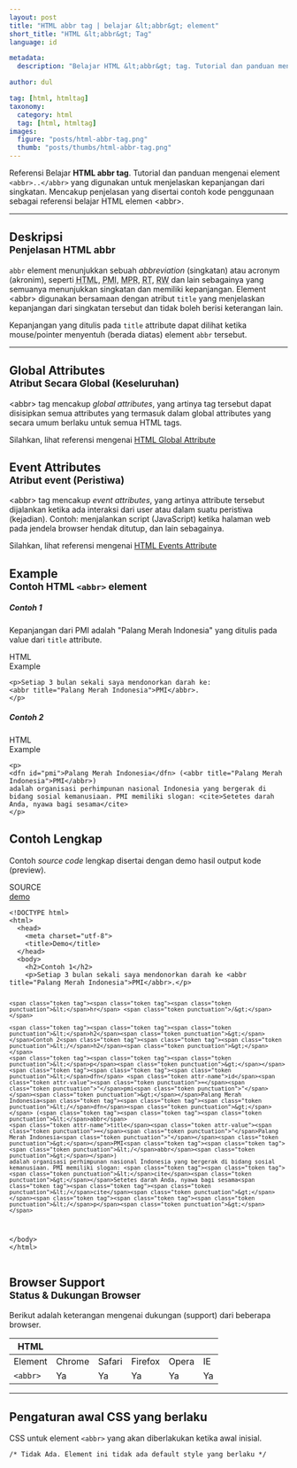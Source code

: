 ```yaml
---
layout: post
title: "HTML abbr tag | belajar &lt;abbr&gt; element"
short_title: "HTML &lt;abbr&gt; Tag"
language: id

metadata:
  description: "Belajar HTML &lt;abbr&gt; tag. Tutorial dan panduan mengenai element &lt;abbr&gt;..&lt;/abbr&gt;, penjelasan dengan contoh kode penggunaan sebagai referensi belajar HTML tag &lt;abbr&gt;"

author: dul

tag: [html, htmltag]
taxonomy:
  category: html
  tag: [html, htmltag]
images:
  figure: "posts/html-abbr-tag.png"
  thumb: "posts/thumbs/html-abbr-tag.png"
---
```

<p class="text-muted">
Referensi Belajar <strong>HTML abbr tag</strong>. Tutorial dan panduan mengenai element <code>&lt;abbr&gt;..&lt;/abbr&gt;</code> yang digunakan untuk menjelaskan kepanjangan dari singkatan. Mencakup penjelasan yang disertai contoh kode penggunaan sebagai referensi belajar HTML <span lang="id">elemen</span> &lt;abbr&gt;.
</p>
<hr class="uk-article-divider">

<h2 class="title-sub bd-danger bd-left bd-left-only">Deskripsi <br>
<small>Penjelasan HTML <span class="highlight">abbr</span></small>
</h2>
<p>
<code>abbr</code> element menunjukkan sebuah <em>abbreviation</em> (singkatan) atau acronym (akronim), seperti <abbr title="HyperText Markup Language">HTML</abbr>, <abbr title="Palang Merah Indonesia">PMI</abbr>, <abbr title="Majelis Permusyawaratan Rakyat">MPR</abbr>, <abbr title="Rukun Tetangga">RT</abbr>, <abbr title="Rukun Warga">RW</abbr> dan lain sebagainya yang semuanya menunjukkan singkatan dan memiliki kepanjangan. Element &lt;abbr&gt; digunakan bersamaan dengan atribut <code>title</code> yang menjelaskan kepanjangan dari singkatan tersebut dan tidak boleh berisi keterangan lain.</p>
<p>Kepanjangan yang ditulis pada <code>title</code> attribute dapat dilihat ketika mouse/pointer menyentuh (berada diatas) element <code>abbr</code> tersebut.</p>

<hr class="uk-article-divider">

<!-- Global Attributes -->
<section id="global-attribute">
<h2 class="title-sub bd-danger bd-left bd-left-only">Global Attributes <br>
<small>Atribut Secara Global (Keseluruhan)</small>
</h2>
<div class="">
<p>&lt;abbr&gt; tag mencakup <em>global attributes</em>, yang artinya tag tersebut dapat disisipkan semua attributes yang termasuk dalam global attributes yang secara umum berlaku untuk semua HTML tags.</p>
<div class="footer-callout info">
<p>Silahkan, lihat referensi mengenai <a href="http://www.apacara.com/blog/html-global-attribute.html">HTML Global Attribute</a></p>
</div>
</div>
</section>

<!-- Event Attributes -->
<section>
<h2 class="title-sub bd-danger bd-left bd-left-only">Event Attributes <br>
<small>Atribut event  (Peristiwa)</small>
</h2>
<div class="dul-callout dul-callout-warning">
<p>&lt;abbr&gt; tag mencakup <em>event attributes</em>, yang artinya attribute tersebut dijalankan ketika ada interaksi dari user atau dalam suatu peristiwa (kejadian). Contoh: menjalankan script (JavaScript) ketika halaman web pada jendela browser hendak ditutup, dan lain sebagainya.</p>
<div class="footer-callout warning">
<p>Silahkan, lihat referensi mengenai <a href="http://www.apacara.com/blog/html-event-attribute.html">HTML Events Attribute</a></p>
</div>
</div>
</section>

<section id="example">
<h2 class="title-sub bd-danger bd-left bd-left-only">Example<br>
<small>Contoh HTML <code>&lt;abbr&gt;</code> element</small>
</h2>
<div class="dul-block">
<h5>Contoh 1
</h5>
<p>Kepanjangan dari PMI adalah "Palang Merah Indonesia" yang ditulis pada value dari <code>title</code> attribute.</p>
<!-- example HTML code -->
<div class="icard">
<div class="icard-heading clearfix co-wh bg-pi2">
<div class="icard-bar">
<div class="icard-bar-left pull-left">
<i class="fa fa-html5" aria-hidden="true"></i>
<span>HTML</span>
</div>
<div class="icard-bar-right pull-right">
<span>Example</span>
</div>
</div>
</div>
<div class="icard-body icode itheme">
<pre class="prettyprint linenums line-numbers highlight language-markup" data-line="2"><code data-language="html" class="html  language-markup"><span class="token tag"><span class="token tag"><span class="token punctuation">&lt;</span>p</span><span class="token punctuation">&gt;</span></span>Setiap 3 bulan sekali saya mendonorkan darah ke:
<span class="token tag"><span class="token tag"><span class="token punctuation">&lt;</span>abbr</span> <span class="token attr-name">title</span><span class="token attr-value"><span class="token punctuation">=</span><span class="token punctuation">"</span>Palang Merah Indonesia<span class="token punctuation">"</span></span><span class="token punctuation">&gt;</span></span>PMI<span class="token tag"><span class="token tag"><span class="token punctuation">&lt;/</span>abbr</span><span class="token punctuation">&gt;</span></span>.
<span class="token tag"><span class="token tag"><span class="token punctuation">&lt;/</span>p</span><span class="token punctuation">&gt;</span></span><span aria-hidden="true" class="line-numbers-rows"><span></span><span></span><span></span></span></code>
</pre>
</div>
</div>
<h5>Contoh 2
</h5>
<!-- example HTML code -->
<div class="icard">
<div class="icard-heading clearfix co-wh bg-pi2">
<div class="icard-bar">
<div class="icard-bar-left pull-left">
<i class="fa fa-html5" aria-hidden="true"></i>
<span>HTML</span>
</div>
<div class="icard-bar-right pull-right">
<span>Example</span>
</div>
</div>
</div>
<div class="icard-body icode itheme">
<pre class="prettyprint linenums line-numbers highlight language-markup"><code data-language="html" class="html  language-markup"><span class="token tag"><span class="token tag"><span class="token punctuation">&lt;</span>p</span><span class="token punctuation">&gt;</span></span>
<span class="token tag"><span class="token tag"><span class="token punctuation">&lt;</span>dfn</span> <span class="token attr-name">id</span><span class="token attr-value"><span class="token punctuation">=</span><span class="token punctuation">"</span>pmi<span class="token punctuation">"</span></span><span class="token punctuation">&gt;</span></span>Palang Merah Indonesia<span class="token tag"><span class="token tag"><span class="token punctuation">&lt;/</span>dfn</span><span class="token punctuation">&gt;</span></span> (<span class="token tag"><span class="token tag"><span class="token punctuation">&lt;</span>abbr</span> <span class="token attr-name">title</span><span class="token attr-value"><span class="token punctuation">=</span><span class="token punctuation">"</span>Palang Merah Indonesia<span class="token punctuation">"</span></span><span class="token punctuation">&gt;</span></span>PMI<span class="token tag"><span class="token tag"><span class="token punctuation">&lt;/</span>abbr</span><span class="token punctuation">&gt;</span></span>)
adalah organisasi perhimpunan nasional Indonesia yang bergerak di bidang sosial kemanusiaan. PMI memiliki slogan: <span class="token tag"><span class="token tag"><span class="token punctuation">&lt;</span>cite</span><span class="token punctuation">&gt;</span></span>Setetes darah Anda, nyawa bagi sesama<span class="token tag"><span class="token tag"><span class="token punctuation">&lt;/</span>cite</span><span class="token punctuation">&gt;</span></span>
<span class="token tag"><span class="token tag"><span class="token punctuation">&lt;/</span>p</span><span class="token punctuation">&gt;</span></span><span aria-hidden="true" class="line-numbers-rows"><span></span><span></span><span></span><span></span></span></code>
</pre>
</div>
</div>
</div>
</section>

<h2 class="title-sub bd-danger bd-left bd-left-only">Contoh Lengkap
</h2>
<p>Contoh <em>source code</em> lengkap disertai dengan demo hasil output kode (preview).</p>
<div class="icard">
<div class="icard-heading clearfix co-wh bg-pi2">
<div class="icard-bar">
<div class="icard-bar-left pull-left">
<i class="fa fa-html5" aria-hidden="true"></i>
<span>SOURCE</span>
</div>
<div class="icard-bar-right pull-right">
<a href="http://www.apacara.com/example/html/tag/abbr.html" target="_blank" rel="nofollow"><span>demo</span><i class="fa fa-external-link" role="button"></i></a>
</div>
</div>
</div>
<div class="icard-body icode itheme bg-gr3">
<pre class="prettyprint highlight  language-markup"><code data-language="html" class="inline  language-markup"><span class="token doctype">&lt;!DOCTYPE html&gt;</span>
<span class="token tag"><span class="token tag"><span class="token punctuation">&lt;</span>html</span><span class="token punctuation">&gt;</span></span>
  <span class="token tag"><span class="token tag"><span class="token punctuation">&lt;</span>head</span><span class="token punctuation">&gt;</span></span>
    <span class="token tag"><span class="token tag"><span class="token punctuation">&lt;</span>meta</span> <span class="token attr-name">charset</span><span class="token attr-value"><span class="token punctuation">=</span><span class="token punctuation">"</span>utf-8<span class="token punctuation">"</span></span><span class="token punctuation">&gt;</span></span>
    <span class="token tag"><span class="token tag"><span class="token punctuation">&lt;</span>title</span><span class="token punctuation">&gt;</span></span>Demo<span class="token tag"><span class="token tag"><span class="token punctuation">&lt;/</span>title</span><span class="token punctuation">&gt;</span></span>
  <span class="token tag"><span class="token tag"><span class="token punctuation">&lt;/</span>head</span><span class="token punctuation">&gt;</span></span>
  <span class="token tag"><span class="token tag"><span class="token punctuation">&lt;</span>body</span><span class="token punctuation">&gt;</span></span>
    <span class="token tag"><span class="token tag"><span class="token punctuation">&lt;</span>h2</span><span class="token punctuation">&gt;</span></span>Contoh 1<span class="token tag"><span class="token tag"><span class="token punctuation">&lt;/</span>h2</span><span class="token punctuation">&gt;</span></span>
    <span class="token tag"><span class="token tag"><span class="token punctuation">&lt;</span>p</span><span class="token punctuation">&gt;</span></span>Setiap 3 bulan sekali saya mendonorkan darah ke <span class="token tag"><span class="token tag"><span class="token punctuation">&lt;</span>abbr</span> <span class="token attr-name">title</span><span class="token attr-value"><span class="token punctuation">=</span><span class="token punctuation">"</span>Palang Merah Indonesia<span class="token punctuation">"</span></span><span class="token punctuation">&gt;</span></span>PMI<span class="token tag"><span class="token tag"><span class="token punctuation">&lt;/</span>abbr</span><span class="token punctuation">&gt;</span></span>.<span class="token tag"><span class="token tag"><span class="token punctuation">&lt;/</span>p</span><span class="token punctuation">&gt;</span></span>

    <span class="token tag"><span class="token tag"><span class="token punctuation">&lt;</span>hr</span> <span class="token punctuation">/&gt;</span></span>

    <span class="token tag"><span class="token tag"><span class="token punctuation">&lt;</span>h2</span><span class="token punctuation">&gt;</span></span>Contoh 2<span class="token tag"><span class="token tag"><span class="token punctuation">&lt;/</span>h2</span><span class="token punctuation">&gt;</span></span>
    <span class="token tag"><span class="token tag"><span class="token punctuation">&lt;</span>p</span><span class="token punctuation">&gt;</span></span><span class="token tag"><span class="token tag"><span class="token punctuation">&lt;</span>dfn</span> <span class="token attr-name">id</span><span class="token attr-value"><span class="token punctuation">=</span><span class="token punctuation">"</span>pmi<span class="token punctuation">"</span></span><span class="token punctuation">&gt;</span></span>Palang Merah Indonesia<span class="token tag"><span class="token tag"><span class="token punctuation">&lt;/</span>dfn</span><span class="token punctuation">&gt;</span></span> (<span class="token tag"><span class="token tag"><span class="token punctuation">&lt;</span>abbr</span>
    <span class="token attr-name">title</span><span class="token attr-value"><span class="token punctuation">=</span><span class="token punctuation">"</span>Palang Merah Indonesia<span class="token punctuation">"</span></span><span class="token punctuation">&gt;</span></span>PMI<span class="token tag"><span class="token tag"><span class="token punctuation">&lt;/</span>abbr</span><span class="token punctuation">&gt;</span></span>)
    adalah organisasi perhimpunan nasional Indonesia yang bergerak di bidang sosial kemanusiaan. PMI memiliki slogan: <span class="token tag"><span class="token tag"><span class="token punctuation">&lt;</span>cite</span><span class="token punctuation">&gt;</span></span>Setetes darah Anda, nyawa bagi sesama<span class="token tag"><span class="token tag"><span class="token punctuation">&lt;/</span>cite</span><span class="token punctuation">&gt;</span></span><span class="token tag"><span class="token tag"><span class="token punctuation">&lt;/</span>p</span><span class="token punctuation">&gt;</span></span>
  <span class="token tag"><span class="token tag"><span class="token punctuation">&lt;/</span>body</span><span class="token punctuation">&gt;</span></span>
<span class="token tag"><span class="token tag"><span class="token punctuation">&lt;/</span>html</span><span class="token punctuation">&gt;</span></span></code>
</pre>
</div>
</div>
<!-- Browser Support -->
<aside id="browser">
<h2 class="title-sub bd-danger bd-left bd-left-only">Browser Support <br>
<small>Status &amp; Dukungan Browser </small>
</h2>
<p>Berikut adalah keterangan mengenai dukungan (support) dari beberapa browser.</p>
<div class="table-responsive uk-overflow-container">
<table class="table uk-table uk-text-nowrap full-width">
<thead>
<tr>
<th>HTML</th>
<th title="Chrome"><i class="fa fa-chrome fa fa-lg"></i></th>
<th title="Safari"><i class="fa fa-safari fa fa-lg"></i></th>
<th title="Firefox"><i class="fa fa-firefox fa fa-lg"></i></th>
<th title="Opera"><i class="fa fa-opera fa fa-lg"></i></th>
<th title="Internet Explorer"><i class="fa fa-internet-explorer fa fa-lg"></i></th>
</tr>
</thead>
<tbody>
<tr>
<td>Element</td>
<td>Chrome</td>
<td>Safari</td>
<td>Firefox</td>
<td>Opera</td>
<td>IE</td>
</tr>
<tr>
<td><code>&lt;abbr&gt;</code></td>
<td class="success">Ya</td>
<td class="success">Ya</td>
<td class="success">Ya</td>
<td class="success">Ya</td>
<td class="success">Ya</td>
</tr>
</tbody>
</table>
</div>

<hr class="uk-article-divider">
<!-- Default CSS -->
<div class="dul-block">
<h2 class="title-sub bd-danger bd-left bd-left-only">Pengaturan awal CSS yang berlaku&nbsp;</h2>
<p>CSS untuk element <code>&lt;abbr&gt;</code> yang akan diberlakukan ketika awal inisial.</p>
<div class="icode itheme css">
<pre class="prettyprint highlight language-css"><code data-language="css" class=" inline language-css"><span class="token comment">/* Tidak Ada. Element ini tidak ada default style yang berlaku */</span></code></pre>
</div>
</div>
</aside>